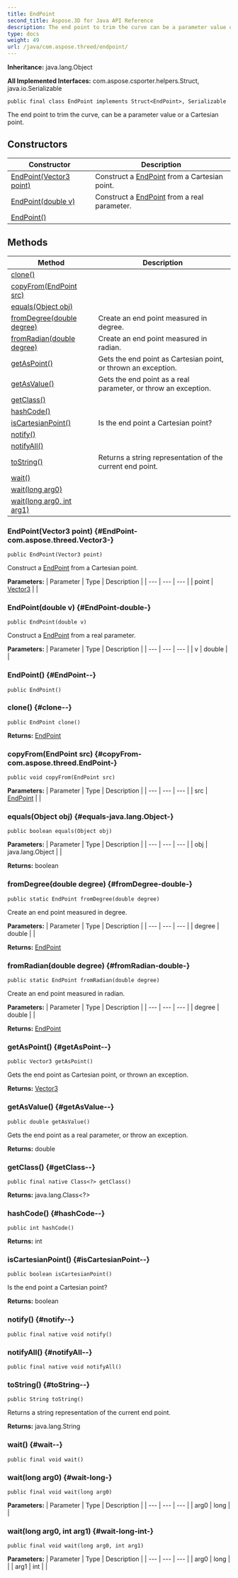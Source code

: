 ```yaml
---
title: EndPoint
second_title: Aspose.3D for Java API Reference
description: The end point to trim the curve can be a parameter value or a Cartesian point.
type: docs
weight: 49
url: /java/com.aspose.threed/endpoint/
---
```


**Inheritance:**
java.lang.Object

**All Implemented Interfaces:**
com.aspose.csporter.helpers.Struct, java.io.Serializable
```
public final class EndPoint implements Struct<EndPoint>, Serializable
```

The end point to trim the curve, can be a parameter value or a Cartesian point.
## Constructors

| Constructor | Description |
| --- | --- |
| [EndPoint(Vector3 point)](#EndPoint-com.aspose.threed.Vector3-) | Construct a [EndPoint](../../com.aspose.threed/endpoint) from a Cartesian point. |
| [EndPoint(double v)](#EndPoint-double-) | Construct a [EndPoint](../../com.aspose.threed/endpoint) from a real parameter. |
| [EndPoint()](#EndPoint--) |  |
## Methods

| Method | Description |
| --- | --- |
| [clone()](#clone--) |  |
| [copyFrom(EndPoint src)](#copyFrom-com.aspose.threed.EndPoint-) |  |
| [equals(Object obj)](#equals-java.lang.Object-) |  |
| [fromDegree(double degree)](#fromDegree-double-) | Create an end point measured in degree. |
| [fromRadian(double degree)](#fromRadian-double-) | Create an end point measured in radian. |
| [getAsPoint()](#getAsPoint--) | Gets the end point as Cartesian point, or thrown an exception. |
| [getAsValue()](#getAsValue--) | Gets the end point as a real parameter, or throw an exception. |
| [getClass()](#getClass--) |  |
| [hashCode()](#hashCode--) |  |
| [isCartesianPoint()](#isCartesianPoint--) | Is the end point a Cartesian point? |
| [notify()](#notify--) |  |
| [notifyAll()](#notifyAll--) |  |
| [toString()](#toString--) | Returns a string representation of the current end point. |
| [wait()](#wait--) |  |
| [wait(long arg0)](#wait-long-) |  |
| [wait(long arg0, int arg1)](#wait-long-int-) |  |
### EndPoint(Vector3 point) {#EndPoint-com.aspose.threed.Vector3-}
```
public EndPoint(Vector3 point)
```


Construct a [EndPoint](../../com.aspose.threed/endpoint) from a Cartesian point.

**Parameters:**
| Parameter | Type | Description |
| --- | --- | --- |
| point | [Vector3](../../com.aspose.threed/vector3) |  |

### EndPoint(double v) {#EndPoint-double-}
```
public EndPoint(double v)
```


Construct a [EndPoint](../../com.aspose.threed/endpoint) from a real parameter.

**Parameters:**
| Parameter | Type | Description |
| --- | --- | --- |
| v | double |  |

### EndPoint() {#EndPoint--}
```
public EndPoint()
```


### clone() {#clone--}
```
public EndPoint clone()
```




**Returns:**
[EndPoint](../../com.aspose.threed/endpoint)
### copyFrom(EndPoint src) {#copyFrom-com.aspose.threed.EndPoint-}
```
public void copyFrom(EndPoint src)
```




**Parameters:**
| Parameter | Type | Description |
| --- | --- | --- |
| src | [EndPoint](../../com.aspose.threed/endpoint) |  |

### equals(Object obj) {#equals-java.lang.Object-}
```
public boolean equals(Object obj)
```




**Parameters:**
| Parameter | Type | Description |
| --- | --- | --- |
| obj | java.lang.Object |  |

**Returns:**
boolean
### fromDegree(double degree) {#fromDegree-double-}
```
public static EndPoint fromDegree(double degree)
```


Create an end point measured in degree.

**Parameters:**
| Parameter | Type | Description |
| --- | --- | --- |
| degree | double |  |

**Returns:**
[EndPoint](../../com.aspose.threed/endpoint)
### fromRadian(double degree) {#fromRadian-double-}
```
public static EndPoint fromRadian(double degree)
```


Create an end point measured in radian.

**Parameters:**
| Parameter | Type | Description |
| --- | --- | --- |
| degree | double |  |

**Returns:**
[EndPoint](../../com.aspose.threed/endpoint)
### getAsPoint() {#getAsPoint--}
```
public Vector3 getAsPoint()
```


Gets the end point as Cartesian point, or thrown an exception.

**Returns:**
[Vector3](../../com.aspose.threed/vector3)
### getAsValue() {#getAsValue--}
```
public double getAsValue()
```


Gets the end point as a real parameter, or throw an exception.

**Returns:**
double
### getClass() {#getClass--}
```
public final native Class<?> getClass()
```




**Returns:**
java.lang.Class<?>
### hashCode() {#hashCode--}
```
public int hashCode()
```




**Returns:**
int
### isCartesianPoint() {#isCartesianPoint--}
```
public boolean isCartesianPoint()
```


Is the end point a Cartesian point?

**Returns:**
boolean
### notify() {#notify--}
```
public final native void notify()
```




### notifyAll() {#notifyAll--}
```
public final native void notifyAll()
```




### toString() {#toString--}
```
public String toString()
```


Returns a string representation of the current end point.

**Returns:**
java.lang.String
### wait() {#wait--}
```
public final void wait()
```




### wait(long arg0) {#wait-long-}
```
public final void wait(long arg0)
```




**Parameters:**
| Parameter | Type | Description |
| --- | --- | --- |
| arg0 | long |  |

### wait(long arg0, int arg1) {#wait-long-int-}
```
public final void wait(long arg0, int arg1)
```




**Parameters:**
| Parameter | Type | Description |
| --- | --- | --- |
| arg0 | long |  |
| arg1 | int |  |

